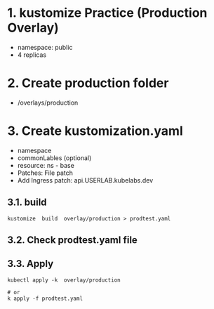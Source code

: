 # 1. kustomize Practice (Production Overlay)<!-- omit in TOC -->

- namespace: public
- 4 replicas


# 2. Create production folder
- /overlays/production

# 3. Create kustomization.yaml
- namespace
- commonLables (optional)
- resource: ns - base
- Patches: File patch
- Add Ingress patch: api.USERLAB.kubelabs.dev
## 3.1. build
```vim
kustomize  build  overlay/production > prodtest.yaml
```

## 3.2. Check prodtest.yaml file
## 3.3. Apply
```vim
kubectl apply -k  overlay/production

# or
k apply -f prodtest.yaml
```
